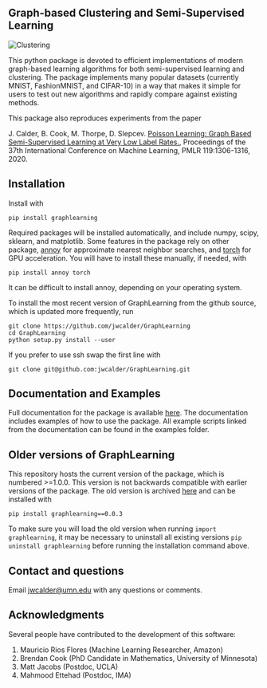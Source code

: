 ## Graph-based Clustering and Semi-Supervised Learning

![Clustering](https://github.com/jwcalder/GraphLearning/raw/master/images/clustering.png)

This python package is devoted to efficient implementations of modern graph-based learning algorithms for both semi-supervised learning and clustering. The package implements many popular datasets (currently MNIST, FashionMNIST, and CIFAR-10) in a way that makes it simple for users to test out new algorithms and rapidly compare against existing methods.

This package also reproduces experiments from the paper

J. Calder, B. Cook, M. Thorpe, D. Slepcev. [Poisson Learning: Graph Based Semi-Supervised Learning at Very Low Label Rates.](http://proceedings.mlr.press/v119/calder20a.html), Proceedings of the 37th International Conference on Machine Learning, PMLR 119:1306-1316, 2020.

## Installation

Install with
```
pip install graphlearning
```
Required packages will be installed automatically, and include numpy, scipy, sklearn, and matplotlib. Some features in the package rely on other package, [annoy](https://github.com/spotify/annoy) for approximate nearest neighbor searches, and [torch](https://github.com/pytorch/pytorch) for GPU acceleration. You will have to install these manually, if needed, with
```
pip install annoy torch
```
It can be difficult to install annoy, depending on your operating system. 

To install the most recent version of GraphLearning from the github source, which is updated more frequently, run
```
git clone https://github.com/jwcalder/GraphLearning
cd GraphLearning
python setup.py install --user
```
If you prefer to use ssh swap the first line with
```
git clone git@github.com:jwcalder/GraphLearning.git
```

## Documentation and Examples

Full documentation for the package is available [here](https://jwcalder.github.io/GraphLearning/). The documentation includes examples of how to use the package. All example scripts linked from the documentation can be found in the examples folder. 

## Older versions of GraphLearning

This repository hosts the current version of the package, which is numbered >=1.0.0. This version is not backwards compatible with earlier versions of the package. The old version is archived [here](https://github.com/jwcalder/GraphLearningOld) and can be installed with
```
pip install graphlearning==0.0.3
```
To make sure you will load the old version when running `import graphlearning`, it may be necessary to uninstall all existing versions `pip uninstall graphlearning` before running the installation command above.

## Contact and questions

Email <jwcalder@umn.edu> with any questions or comments.

## Acknowledgments

Several people have contributed to the development of this software:

1. Mauricio Rios Flores (Machine Learning Researcher, Amazon)
2. Brendan Cook (PhD Candidate in Mathematics, University of Minnesota)
3. Matt Jacobs (Postdoc, UCLA)
4. Mahmood Ettehad (Postdoc, IMA)

